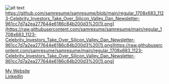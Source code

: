<p align="center">

![alt text](https://github.com/samresume/samresume/blob/main/regular_1708x683_1123-Celebrity_Investors_Take_Over_Silicon_Valley_Dan_Newsletter-961cc7d7a2ea277644e6186c84b200d3%20(1).png)https://github.com/samresume/samresume/blob/main/regular_1708x683_1123-Celebrity_Investors_Take_Over_Silicon_Valley_Dan_Newsletter-961cc7d7a2ea277644e6186c84b200d3%20(1).png](https://raw.githubusercontent.com/samresume/samresume/main/regular_1708x683_1123-Celebrity_Investors_Take_Over_Silicon_Valley_Dan_Newsletter-961cc7d7a2ea277644e6186c84b200d3%20(1).png)https://raw.githubusercontent.com/samresume/samresume/main/regular_1708x683_1123-Celebrity_Investors_Take_Over_Silicon_Valley_Dan_Newsletter-961cc7d7a2ea277644e6186c84b200d3%20(1).png)

  
  <a href="https://samresume.com"> My Website</a>
  <br/>
  <a href="linkedin.com/in/samresume"> LinkedIn </a>
<br/>
</p>

